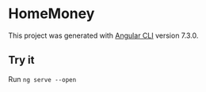 # HomeMoney

This project was generated with [Angular CLI](https://github.com/angular/angular-cli) version 7.3.0.

## Try it

Run `ng serve --open`

